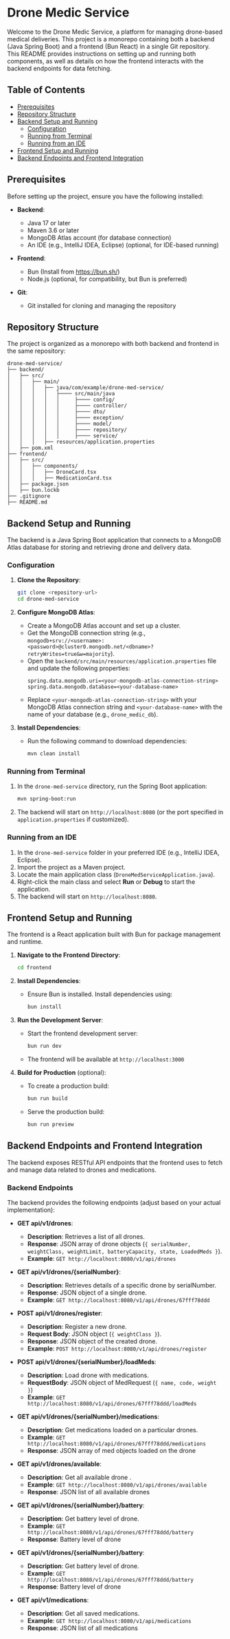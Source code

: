# Drone Medic Service

Welcome to the Drone Medic Service, a platform for managing drone-based medical deliveries. This project is a monorepo containing both a backend (Java Spring Boot) and a frontend (Bun React) in a single Git repository. This README provides instructions on setting up and running both components, as well as details on how the frontend interacts with the backend endpoints for data fetching.

## Table of Contents
- [Prerequisites](#prerequisites)
- [Repository Structure](#repository-structure)
- [Backend Setup and Running](#backend-setup-and-running)
  - [Configuration](#configuration)
  - [Running from Terminal](#running-from-terminal)
  - [Running from an IDE](#running-from-an-ide)
- [Frontend Setup and Running](#frontend-setup-and-running)
- [Backend Endpoints and Frontend Integration](#backend-endpoints-and-frontend-integration)

## Prerequisites

Before setting up the project, ensure you have the following installed:

- **Backend**:
  - Java 17 or later
  - Maven 3.6 or later
  - MongoDB Atlas account (for database connection)
  - An IDE (e.g., IntelliJ IDEA, Eclipse) (optional, for IDE-based running)

- **Frontend**:
  - Bun (Install from https://bun.sh/)
  - Node.js (optional, for compatibility, but Bun is preferred)

- **Git**:
  - Git installed for cloning and managing the repository

## Repository Structure

The project is organized as a monorepo with both backend and frontend in the same repository:

```
drone-med-service/
├── backend/
│   ├── src/
│   │   ├── main/
│   │   │   ├── java/com/example/drone-med-service/
│   │   │   │   ├──── src/main/java
│   │   │   │   │     ├──── config/
│   │   │   │   │     ├──── controller/
│   │   │   │   │     ├──── dto/
│   │   │   │   │     ├──── exception/
│   │   │   │   │     ├──── model/
│   │   │   │   │     ├──── repository/
│   │   │   │   │     ├──── service/
│   │   │   ├── resources/application.properties
│   ├── pom.xml
├── frontend/
│   ├── src/
│   │   ├── components/
│   │   │   ├── DroneCard.tsx
│   │   │   ├── MedicationCard.tsx
│   ├── package.json
│   ├── bun.lockb
├── .gitignore
├── README.md
```

## Backend Setup and Running

The backend is a Java Spring Boot application that connects to a MongoDB Atlas database for storing and retrieving drone and delivery data.

### Configuration

1. **Clone the Repository**:
   ```bash
   git clone <repository-url>
   cd drone-med-service
   ```

2. **Configure MongoDB Atlas**:
   - Create a MongoDB Atlas account and set up a cluster.
   - Get the MongoDB connection string (e.g., `mongodb+srv://<username>:<password>@cluster0.mongodb.net/<dbname>?retryWrites=true&w=majority`).
   - Open the `backend/src/main/resources/application.properties` file and update the following properties:
     ```properties
     spring.data.mongodb.uri=<your-mongodb-atlas-connection-string>
     spring.data.mongodb.database=<your-database-name>
     ```
   - Replace `<your-mongodb-atlas-connection-string>` with your MongoDB Atlas connection string and `<your-database-name>` with the name of your database (e.g., `drone_medic_db`).

3. **Install Dependencies**:
   - Run the following command to download dependencies:
     ```bash
     mvn clean install
     ```

### Running from Terminal

1. In the `drone-med-service` directory, run the Spring Boot application:
   ```bash
   mvn spring-boot:run
   ```

2. The backend will start on `http://localhost:8080` (or the port specified in `application.properties` if customized).

### Running from an IDE

1. In the `drone-med-service` folder in your preferred IDE (e.g., IntelliJ IDEA, Eclipse).
2. Import the project as a Maven project.
3. Locate the main application class (`DroneMedServiceApplication.java`).
4. Right-click the main class and select **Run** or **Debug** to start the application.
5. The backend will start on `http://localhost:8080`.

## Frontend Setup and Running

The frontend is a React application built with Bun for package management and runtime.

1. **Navigate to the Frontend Directory**:
   ```bash
   cd frontend
   ```

2. **Install Dependencies**:
   - Ensure Bun is installed. Install dependencies using:
     ```bash
     bun install
     ```

3. **Run the Development Server**:
   - Start the frontend development server:
     ```bash
     bun run dev
     ```
   - The frontend will be available at `http://localhost:3000`

4. **Build for Production** (optional):
   - To create a production build:
     ```bash
     bun run build
     ```
   - Serve the production build:
     ```bash
     bun run preview
     ```

## Backend Endpoints and Frontend Integration

The backend exposes RESTful API endpoints that the frontend uses to fetch and manage data related to drones and medications.

### Backend Endpoints

The backend provides the following endpoints (adjust based on your actual implementation):

- **GET api/v1/drones**:
  - **Description**: Retrieves a list of all drones.
  - **Response**: JSON array of drone objects (`{ serialNumber, weightClass, weightLimit, batteryCapacity, state, LoadedMeds }`).
  - **Example**: `GET http://localhost:8080/v1/api/drones`

- **GET api/v1/drones/{serialNumber}**:
  - **Description**: Retrieves details of a specific drone by serialNumber.
  - **Response**: JSON object of a single drone.
  - **Example**: `GET http://localhost:8080/v1/api/drones/67fff78ddd`

- **POST api/v1/drones/register**:
  - **Description**: Register a new drone.
  - **Request Body**: JSON object (`{ weightClass }`).
  - **Response**: JSON object of the created drone.
  - **Example**: `POST http://localhost:8080/v1/api/drones/register`

- **POST api/v1/drones/{serialNumber}/loadMeds**:
  - **Description**: Load drone with medications.
  - **RequestBody**: JSON object of MedRequest (`{ name, code, weight }`)
  - **Example**: `GET http://localhost:8080/v1/api/drones/67fff78ddd/loadMeds`

- **GET api/v1/drones/{serialNumber}/medications**:
    - **Description**: Get medications loaded on a particular drones.
    - **Example**: `GET http://localhost:8080/v1/api/drones/67fff78ddd/medications`
    - **Response**: JSON array of med objects loaded on the drone

- **GET api/v1/drones/available**:
    - **Description**: Get all available drone <Idle>.
    - **Example**: `GET http://localhost:8080/v1/api/drones/available`
    - **Response**: JSON list of all available drones

- **GET api/v1/drones/{serialNumber}/battery**:
    - **Description**: Get battery level of drone.
    - **Example**: `GET http://localhost:8080/v1/api/drones/67fff78ddd/battery`
    - **Response**: Battery level of drone

- **GET api/v1/drones/{serialNumber}/battery**:
    - **Description**: Get battery level of drone.
    - **Example**: `GET http://localhost:8080/v1/api/drones/67fff78ddd/battery`
    - **Response**: Battery level of drone

- **GET api/v1/medications**:
    - **Description**: Get all saved medications.
    - **Example**: `GET http://localhost:8080/v1/api/medications`
    - **Response**: JSON list of all medications
